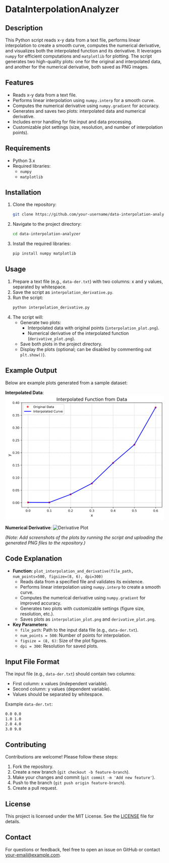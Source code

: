 # DataInterpolationAnalyzer

## Description
This Python script reads x-y data from a text file, performs linear interpolation to create a smooth curve, computes the numerical derivative, and visualizes both the interpolated function and its derivative. It leverages `numpy` for efficient computations and `matplotlib` for plotting. The script generates two high-quality plots: one for the original and interpolated data, and another for the numerical derivative, both saved as PNG images.

## Features
- Reads x-y data from a text file.
- Performs linear interpolation using `numpy.interp` for a smooth curve.
- Computes the numerical derivative using `numpy.gradient` for accuracy.
- Generates and saves two plots: interpolated data and numerical derivative.
- Includes error handling for file input and data processing.
- Customizable plot settings (size, resolution, and number of interpolation points).

## Requirements
- Python 3.x
- Required libraries:
  - `numpy`
  - `matplotlib`

## Installation
1. Clone the repository:
   ```bash
   git clone https://github.com/your-username/data-interpolation-analyzer.git
   ```
2. Navigate to the project directory:
   ```bash
   cd data-interpolation-analyzer
   ```
3. Install the required libraries:
   ```bash
   pip install numpy matplotlib
   ```

## Usage
1. Prepare a text file (e.g., `data-der.txt`) with two columns: x and y values, separated by whitespace.
2. Save the script as `interpolation_derivative.py`.
3. Run the script:
   ```bash
   python interpolation_derivative.py
   ```
4. The script will:
   - Generate two plots:
     - Interpolated data with original points (`interpolation_plot.png`).
     - Numerical derivative of the interpolated function (`derivative_plot.png`).
   - Save both plots in the project directory.
   - Display the plots (optional; can be disabled by commenting out `plt.show()`).

## Example Output
Below are example plots generated from a sample dataset:

**Interpolated Data**:
![Interpolation Plot](interpolation_plot.png)

**Numerical Derivative**:
![Derivative Plot](derivative_plot.png)

*(Note: Add screenshots of the plots by running the script and uploading the generated PNG files to the repository.)*

## Code Explanation
- **Function**: `plot_interpolation_and_derivative(file_path, num_points=500, figsize=(8, 6), dpi=300)`
  - Reads data from a specified file and validates its existence.
  - Performs linear interpolation using `numpy.interp` to create a smooth curve.
  - Computes the numerical derivative using `numpy.gradient` for improved accuracy.
  - Generates two plots with customizable settings (figure size, resolution, etc.).
  - Saves plots as `interpolation_plot.png` and `derivative_plot.png`.
- **Key Parameters**:
  - `file_path`: Path to the input data file (e.g., `data-der.txt`).
  - `num_points = 500`: Number of points for interpolation.
  - `figsize = (8, 6)`: Size of the plot figures.
  - `dpi = 300`: Resolution for saved plots.

## Input File Format
The input file (e.g., `data-der.txt`) should contain two columns:
- First column: x values (independent variable).
- Second column: y values (dependent variable).
- Values should be separated by whitespace.

Example `data-der.txt`:
```
0.0 0.0
1.0 1.0
2.0 4.0
3.0 9.0
```

## Contributing
Contributions are welcome! Please follow these steps:
1. Fork the repository.
2. Create a new branch (`git checkout -b feature-branch`).
3. Make your changes and commit (`git commit -m 'Add new feature'`).
4. Push to the branch (`git push origin feature-branch`).
5. Create a pull request.

## License
This project is licensed under the MIT License. See the [LICENSE](LICENSE) file for details.

## Contact
For questions or feedback, feel free to open an issue on GitHub or contact [your-email@example.com](mailto:your-email@example.com).
